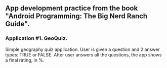## App development practice from the book "Android Programming: The Big Nerd Ranch Guide".
### Application #1. GeoQuiz.

Simple geography quiz application.
User is given a question and 2 answer types: TRUE or FALSE.
After user answers all the questions, the app shows a final rating, in %.